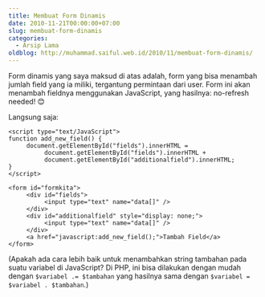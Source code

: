 ```yaml
---
title: Membuat Form Dinamis
date: 2010-11-21T00:00:00+07:00
slug: membuat-form-dinamis
categories:
  - Arsip Lama
oldblog: http://muhammad.saiful.web.id/2010/11/membuat-form-dinamis/
---
```


Form dinamis yang saya maksud di atas adalah, form yang bisa menambah jumlah field yang ia miliki, tergantung permintaan dari user. Form ini akan menambah fieldnya menggunakan JavaScript, yang hasilnya: no-refresh needed! 😊

Langsung saja:

<!--more-->

```
<script type="text/JavaScript">
function add_new_field() {
     document.getElementById("fields").innerHTML =
          document.getElementById("fields").innerHTML +
          document.getElementById("additionalfield").innerHTML;
}
</script>

<form id="formkita">
     <div id="fields">
          <input type="text" name="data[]" />
     </div>
     <div id="additionalfield" style="display: none;">
          <input type="text" name="data[]" />
     </div>
     <a href="javascript:add_new_field();">Tambah Field</a>
</form>
```

(Apakah ada cara lebih baik untuk menambahkan string tambahan pada suatu variabel di JavaScript? Di PHP, ini bisa dilakukan dengan mudah dengan `$variabel .= $tambahan` yang hasilnya sama dengan `$variabel = $variabel . $tambahan`.)

